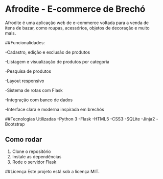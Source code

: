 # Afrodite - E-commerce de Brechó

Afrodite é uma aplicação web de e-commerce voltada para a venda de itens de bazar, como roupas, acessórios, objetos de decoração e muito mais.

##Funcionalidades:

  -Cadastro, edição e exclusão de produtos

  -Listagem e visualização de produtos por categoria

  -Pesquisa de produtos

  -Layout responsivo

  -Sistema de rotas com Flask

  -Integração com banco de dados 

  -Interface clara e moderna inspirada em brechós

##Tecnologias Utilizadas
  -Python 3
  -Flask
  -HTML5
  -CSS3
  -SQLite 
  -Jinja2
  -Bootstrap 

## Como rodar

1. Clone o repositório
2. Instale as dependências
3. Rode o servidor Flask
   
##Licença
Este projeto está sob a licença MIT.
